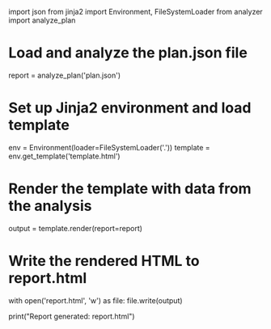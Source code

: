 import json
from jinja2 import Environment, FileSystemLoader
from analyzer import analyze_plan

# Load and analyze the plan.json file
report = analyze_plan('plan.json')

# Set up Jinja2 environment and load template
env = Environment(loader=FileSystemLoader('.'))
template = env.get_template('template.html')

# Render the template with data from the analysis
output = template.render(report=report)

# Write the rendered HTML to report.html
with open('report.html', 'w') as file:
    file.write(output)

print("Report generated: report.html")

